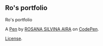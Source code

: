 Ro's portfolio
--------------
Ro's portfolio

A [Pen](http://codepen.io/CatLady/pen/amawko) by [ROSANA SILVINA AIRA](http://codepen.io/CatLady) on [CodePen](http://codepen.io/).

[License](http://codepen.io/CatLady/pen/amawko/license).